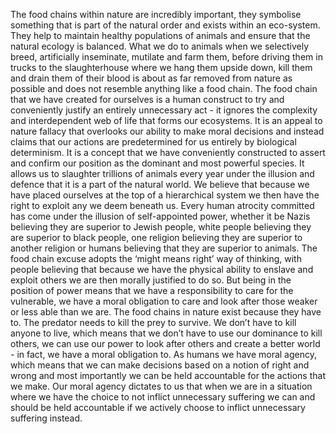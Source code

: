 The food chains within nature are incredibly important, they symbolise something that is part of the natural order and exists within an eco-system. They help to maintain healthy populations of animals and ensure that the natural ecology is balanced. What we do to animals when we selectively breed, artificially inseminate, mutilate and farm them, before driving them in trucks to the slaughterhouse where we hang them upside down, kill them and drain them of their blood is about as far removed from nature as possible and does not resemble anything like a food chain. The food chain that we have created for ourselves is a human construct to try and conveniently justify an entirely unnecessary act - it ignores the complexity and interdependent web of life that forms our ecosystems. It is an appeal to nature fallacy that overlooks our ability to make moral decisions and instead claims that our actions are predetermined for us entirely by biological determinism. It is a concept that we have conveniently constructed to assert and confirm our position as the dominant and most powerful species. It allows us to slaughter trillions of animals every year under the illusion and defence that it is a part of the natural world. We believe that because we have placed ourselves at the top of a hierarchical system we then have the right to exploit any we deem beneath us. Every human atrocity committed has come under the illusion of self-appointed power, whether it be Nazis believing they are superior to Jewish people, white people believing they are superior to black people, one religion believing they are superior to another religion or humans believing that they are superior to animals. The food chain excuse adopts the ‘might means right’ way of thinking, with people believing that because we have the physical ability to enslave and exploit others we are then morally justified to do so. But being in the position of power means that we have a responsibility to care for the vulnerable, we have a moral obligation to care and look after those weaker or less able than we are. The food chains in nature exist because they have to. The predator needs to kill the prey to survive. We don’t have to kill anyone to live, which means that we don’t have to use our dominance to kill others, we can use our power to look after others and create a better world - in fact, we have a moral obligation to. As humans we have moral agency, which means that we can make decisions based on a notion of right and wrong and most importantly we can be held accountable for the actions that we make. Our moral agency dictates to us that when we are in a situation where we have the choice to not inflict unnecessary suffering we can and should be held accountable if we actively choose to inflict unnecessary suffering instead.